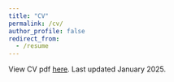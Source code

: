 ```yaml
---
title: "CV"
permalink: /cv/
author_profile: false
redirect_from:
  - /resume
---
```


View CV pdf [here](../../files/cv_schenfisch.pdf). Last updated
January 2025.

